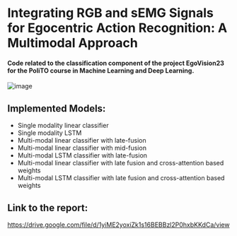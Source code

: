 # Integrating RGB and sEMG Signals for Egocentric Action Recognition: A Multimodal Approach
#### Code related to the classification component of the project EgoVision23 for the PoliTO course in Machine Learning and Deep Learning.
![image](https://github.com/al3ssandrocaruso/PoliTo-MLDL/assets/92364264/869c9f16-13ed-4c7e-8dc5-128c7c92c610)


## Implemented Models:
- Single modality linear classifier
- Single modality LSTM
- Multi-modal linear classifier with late-fusion
- Multi-modal linear classifier with mid-fusion
- Multi-modal LSTM classifier with late-fusion
- Multi-modal linear classifier with late fusion and cross-attention based weights
- Multi-modal LSTM classifier with late fusion and cross-attention based weights

## Link to the report:
https://drive.google.com/file/d/1yiME2yoxiZk1s16BEBBzl2P0hxbKKdCa/view
